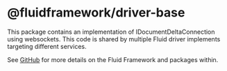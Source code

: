# @fluidframework/driver-base

This package contains an implementation of IDocumentDeltaConnection using websockets. This code is shared by multiple
Fluid driver implements targeting different services.

See [GitHub](https://github.com/microsoft/FluidFramework) for more details on the Fluid Framework and packages within.
